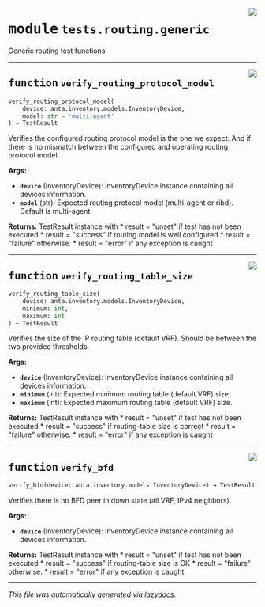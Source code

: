 <!-- markdownlint-disable -->

<a href="../../anta/tests/routing/generic.py#L0"><img align="right" style="float:right;" src="https://img.shields.io/badge/-source-cccccc?style=flat-square"></a>

# <kbd>module</kbd> `tests.routing.generic`
Generic routing test functions 


---

<a href="../../anta/tests/routing/generic.py#L8"><img align="right" style="float:right;" src="https://img.shields.io/badge/-source-cccccc?style=flat-square"></a>

## <kbd>function</kbd> `verify_routing_protocol_model`

```python
verify_routing_protocol_model(
    device: anta.inventory.models.InventoryDevice,
    model: str = 'multi-agent'
) → TestResult
```

Verifies the configured routing protocol model is the one we expect. And if there is no mismatch between the configured and operating routing protocol model. 



**Args:**
 
 - <b>`device`</b> (InventoryDevice):  InventoryDevice instance containing all devices information. 
 - <b>`model`</b> (str):  Expected routing protocol model (multi-agent or ribd). Default is multi-agent 



**Returns:**
 TestResult instance with * result = "unset" if test has not been executed * result = "success" if routing model is well configured * result = "failure" otherwise. * result = "error" if any exception is caught 


---

<a href="../../anta/tests/routing/generic.py#L46"><img align="right" style="float:right;" src="https://img.shields.io/badge/-source-cccccc?style=flat-square"></a>

## <kbd>function</kbd> `verify_routing_table_size`

```python
verify_routing_table_size(
    device: anta.inventory.models.InventoryDevice,
    minimum: int,
    maximum: int
) → TestResult
```

Verifies the size of the IP routing table (default VRF). Should be between the two provided thresholds. 



**Args:**
 
 - <b>`device`</b> (InventoryDevice):  InventoryDevice instance containing all devices information. 
 - <b>`minimum`</b> (int):  Expected minimum routing table (default VRF) size. 
 - <b>`maximum`</b> (int):  Expected maximum routing table (default VRF) size. 



**Returns:**
 TestResult instance with * result = "unset" if test has not been executed * result = "success" if routing-table size is correct * result = "failure" otherwise. * result = "error" if any exception is caught 


---

<a href="../../anta/tests/routing/generic.py#L83"><img align="right" style="float:right;" src="https://img.shields.io/badge/-source-cccccc?style=flat-square"></a>

## <kbd>function</kbd> `verify_bfd`

```python
verify_bfd(device: anta.inventory.models.InventoryDevice) → TestResult
```

Verifies there is no BFD peer in down state (all VRF, IPv4 neighbors). 



**Args:**
 
 - <b>`device`</b> (InventoryDevice):  InventoryDevice instance containing all devices information. 



**Returns:**
 TestResult instance with * result = "unset" if test has not been executed * result = "success" if routing-table size is OK * result = "failure" otherwise. * result = "error" if any exception is caught 




---

_This file was automatically generated via [lazydocs](https://github.com/ml-tooling/lazydocs)._
